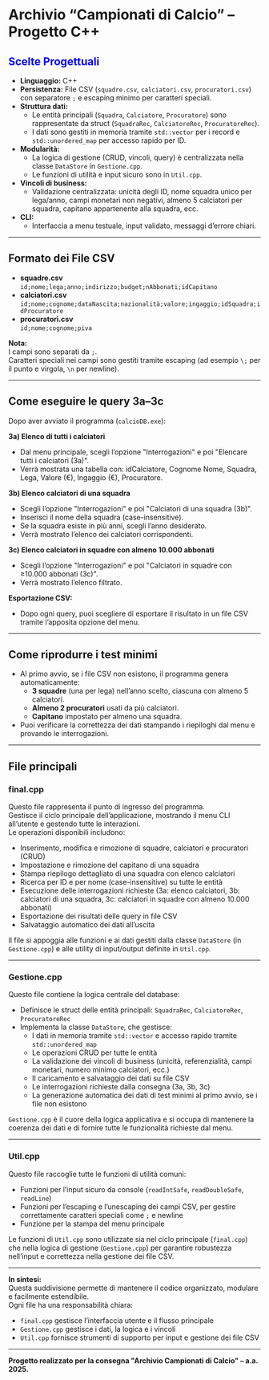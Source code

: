 # Archivio “Campionati di Calcio” – Progetto C++

<h2 style="color:blue;">Scelte Progettuali</h2>


- **Linguaggio:** C++
- **Persistenza:** File CSV (`squadre.csv`, `calciatori.csv`, `procuratori.csv`) con separatore `;` e escaping minimo per caratteri speciali.
- **Struttura dati:**  
  - Le entità principali (`Squadra`, `Calciatore`, `Procuratore`) sono rappresentate da struct (`SquadraRec`, `CalciatoreRec`, `ProcuratoreRec`).
  - I dati sono gestiti in memoria tramite `std::vector` per i record e `std::unordered_map` per accesso rapido per ID.
- **Modularità:**  
  - La logica di gestione (CRUD, vincoli, query) è centralizzata nella classe `DataStore` in `Gestione.cpp`.
  - Le funzioni di utilità e input sicuro sono in `Util.cpp`.
- **Vincoli di business:**  
  - Validazione centralizzata: unicità degli ID, nome squadra unico per lega/anno, campi monetari non negativi, almeno 5 calciatori per squadra, capitano appartenente alla squadra, ecc.
- **CLI:**  
  - Interfaccia a menu testuale, input validato, messaggi d’errore chiari.

---

## Formato dei File CSV

- **squadre.csv**  
  `id;nome;lega;anno;indirizzo;budget;nAbbonati;idCapitano`
- **calciatori.csv**  
  `id;nome;cognome;dataNascita;nazionalità;valore;ingaggio;idSquadra;idProcuratore`
- **procuratori.csv**  
  `id;nome;cognome;piva`

**Nota:**  
I campi sono separati da `;`.  
Caratteri speciali nei campi sono gestiti tramite escaping (ad esempio `\;` per il punto e virgola, `\n` per newline).

---

## Come eseguire le query 3a–3c

Dopo aver avviato il programma (`calcioDB.exe`):

**3a) Elenco di tutti i calciatori**  
- Dal menu principale, scegli l’opzione "Interrogazioni" e poi "Elencare tutti i calciatori (3a)".
- Verrà mostrata una tabella con: idCalciatore, Cognome Nome, Squadra, Lega, Valore (€), Ingaggio (€), Procuratore.

**3b) Elenco calciatori di una squadra**  
- Scegli l’opzione "Interrogazioni" e poi "Calciatori di una squadra (3b)".
- Inserisci il nome della squadra (case-insensitive).
- Se la squadra esiste in più anni, scegli l’anno desiderato.
- Verrà mostrato l’elenco dei calciatori corrispondenti.

**3c) Elenco calciatori in squadre con almeno 10.000 abbonati**  
- Scegli l’opzione "Interrogazioni" e poi "Calciatori in squadre con ≥10.000 abbonati (3c)".
- Verrà mostrato l’elenco filtrato.

**Esportazione CSV:**  
- Dopo ogni query, puoi scegliere di esportare il risultato in un file CSV tramite l’apposita opzione del menu.

---

## Come riprodurre i test minimi

- Al primo avvio, se i file CSV non esistono, il programma genera automaticamente:
  - **3 squadre** (una per lega) nell’anno scelto, ciascuna con almeno 5 calciatori.
  - **Almeno 2 procuratori** usati da più calciatori.
  - **Capitano** impostato per almeno una squadra.
- Puoi verificare la correttezza dei dati stampando i riepiloghi dal menu e provando le interrogazioni.

---

## File principali

### **final.cpp**
Questo file rappresenta il punto di ingresso del programma.  
Gestisce il ciclo principale dell’applicazione, mostrando il menu CLI all’utente e gestendo tutte le interazioni.  
Le operazioni disponibili includono:
- Inserimento, modifica e rimozione di squadre, calciatori e procuratori (CRUD)
- Impostazione e rimozione del capitano di una squadra
- Stampa riepilogo dettagliato di una squadra con elenco calciatori
- Ricerca per ID e per nome (case-insensitive) su tutte le entità
- Esecuzione delle interrogazioni richieste (3a: elenco calciatori, 3b: calciatori di una squadra, 3c: calciatori in squadre con almeno 10.000 abbonati)
- Esportazione dei risultati delle query in file CSV
- Salvataggio automatico dei dati all’uscita

Il file si appoggia alle funzioni e ai dati gestiti dalla classe `DataStore` (in `Gestione.cpp`) e alle utility di input/output definite in `Util.cpp`.

---

### **Gestione.cpp**
Questo file contiene la logica centrale del database:
- Definisce le struct delle entità principali: `SquadraRec`, `CalciatoreRec`, `ProcuratoreRec`
- Implementa la classe `DataStore`, che gestisce:
  - I dati in memoria tramite `std::vector` e accesso rapido tramite `std::unordered_map`
  - Le operazioni CRUD per tutte le entità
  - La validazione dei vincoli di business (unicità, referenzialità, campi monetari, numero minimo calciatori, ecc.)
  - Il caricamento e salvataggio dei dati su file CSV
  - Le interrogazioni richieste dalla consegna (3a, 3b, 3c)
  - La generazione automatica dei dati di test minimi al primo avvio, se i file non esistono

`Gestione.cpp` è il cuore della logica applicativa e si occupa di mantenere la coerenza dei dati e di fornire tutte le funzionalità richieste dal menu.

---

### **Util.cpp**
Questo file raccoglie tutte le funzioni di utilità comuni:
- Funzioni per l’input sicuro da console (`readIntSafe`, `readDoubleSafe`, `readLine`)
- Funzioni per l’escaping e l’unescaping dei campi CSV, per gestire correttamente caratteri speciali come `;` e newline
- Funzione per la stampa del menu principale

Le funzioni di `Util.cpp` sono utilizzate sia nel ciclo principale (`final.cpp`) che nella logica di gestione (`Gestione.cpp`) per garantire robustezza nell’input e correttezza nella gestione dei file CSV.

---

**In sintesi:**  
Questa suddivisione permette di mantenere il codice organizzato, modulare e facilmente estendibile.  
Ogni file ha una responsabilità chiara:  
- `final.cpp` gestisce l’interfaccia utente e il flusso principale  
- `Gestione.cpp` gestisce i dati, la logica e i vincoli  
- `Util.cpp` fornisce strumenti di supporto per input e gestione dei file CSV

---

**Progetto realizzato per la consegna "Archivio Campionati di Calcio" – a.a. 2025.**

